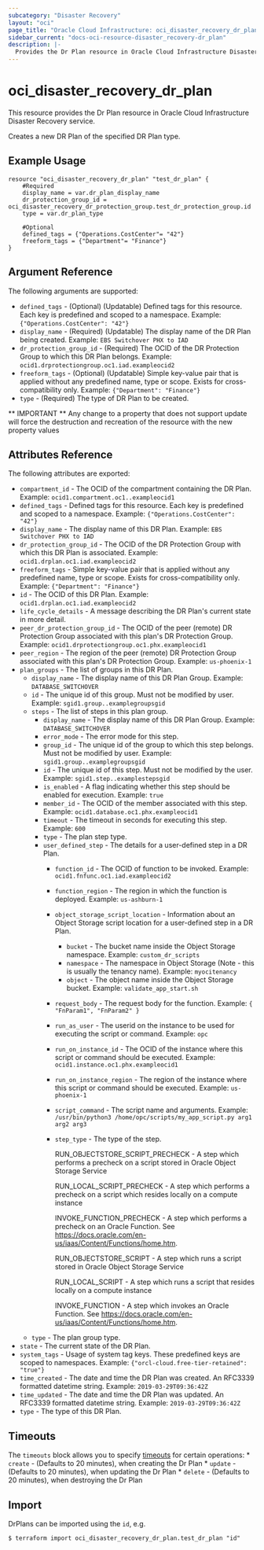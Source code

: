 ```yaml
---
subcategory: "Disaster Recovery"
layout: "oci"
page_title: "Oracle Cloud Infrastructure: oci_disaster_recovery_dr_plan"
sidebar_current: "docs-oci-resource-disaster_recovery-dr_plan"
description: |-
  Provides the Dr Plan resource in Oracle Cloud Infrastructure Disaster Recovery service
---
```


# oci_disaster_recovery_dr_plan
This resource provides the Dr Plan resource in Oracle Cloud Infrastructure Disaster Recovery service.

Creates a new DR Plan of the specified DR Plan type.

## Example Usage

```hcl
resource "oci_disaster_recovery_dr_plan" "test_dr_plan" {
	#Required
	display_name = var.dr_plan_display_name
	dr_protection_group_id = oci_disaster_recovery_dr_protection_group.test_dr_protection_group.id
	type = var.dr_plan_type

	#Optional
	defined_tags = {"Operations.CostCenter"= "42"}
	freeform_tags = {"Department"= "Finance"}
}
```

## Argument Reference

The following arguments are supported:

* `defined_tags` - (Optional) (Updatable) Defined tags for this resource. Each key is predefined and scoped to a namespace. Example: `{"Operations.CostCenter": "42"}` 
* `display_name` - (Required) (Updatable) The display name of the DR Plan being created.  Example: `EBS Switchover PHX to IAD` 
* `dr_protection_group_id` - (Required) The OCID of the DR Protection Group to which this DR Plan belongs.  Example: `ocid1.drprotectiongroup.oc1.iad.exampleocid2` 
* `freeform_tags` - (Optional) (Updatable) Simple key-value pair that is applied without any predefined name, type or scope. Exists for cross-compatibility only. Example: `{"Department": "Finance"}` 
* `type` - (Required) The type of DR Plan to be created. 


** IMPORTANT **
Any change to a property that does not support update will force the destruction and recreation of the resource with the new property values

## Attributes Reference

The following attributes are exported:

* `compartment_id` - The OCID of the compartment containing the DR Plan.  Example: `ocid1.compartment.oc1..exampleocid1` 
* `defined_tags` - Defined tags for this resource. Each key is predefined and scoped to a namespace. Example: `{"Operations.CostCenter": "42"}` 
* `display_name` - The display name of this DR Plan.  Example: `EBS Switchover PHX to IAD` 
* `dr_protection_group_id` - The OCID of the DR Protection Group with which this DR Plan is associated.  Example: `ocid1.drplan.oc1.iad.exampleocid2` 
* `freeform_tags` - Simple key-value pair that is applied without any predefined name, type or scope. Exists for cross-compatibility only. Example: `{"Department": "Finance"}` 
* `id` - The OCID of this DR Plan.  Example: `ocid1.drplan.oc1.iad.exampleocid2` 
* `life_cycle_details` - A message describing the DR Plan's current state in more detail. 
* `peer_dr_protection_group_id` - The OCID of the peer (remote) DR Protection Group associated with this plan's DR Protection Group.  Example: `ocid1.drprotectiongroup.oc1.phx.exampleocid1` 
* `peer_region` - The region of the peer (remote) DR Protection Group associated with this plan's DR Protection Group.  Example: `us-phoenix-1` 
* `plan_groups` - The list of groups in this DR Plan. 
	* `display_name` - The display name of this DR Plan Group.  Example: `DATABASE_SWITCHOVER` 
	* `id` - The unique id of this group. Must not be modified by user.  Example: `sgid1.group..examplegroupsgid` 
	* `steps` - The list of steps in this plan group. 
		* `display_name` - The display name of this DR Plan Group.  Example: `DATABASE_SWITCHOVER` 
		* `error_mode` - The error mode for this step. 
		* `group_id` - The unique id of the group to which this step belongs. Must not be modified by user.  Example: `sgid1.group..examplegroupsgid` 
		* `id` - The unique id of this step. Must not be modified by the user.  Example: `sgid1.step..examplestepsgid` 
		* `is_enabled` - A flag indicating whether this step should be enabled for execution.  Example: `true` 
		* `member_id` - The OCID of the member associated with this step.  Example: `ocid1.database.oc1.phx.exampleocid1` 
		* `timeout` - The timeout in seconds for executing this step.  Example: `600` 
		* `type` - The plan step type. 
		* `user_defined_step` - The details for a user-defined step in a DR Plan.
			* `function_id` - The OCID of function to be invoked.  Example: `ocid1.fnfunc.oc1.iad.exampleocid2` 
			* `function_region` - The region in which the function is deployed.  Example: `us-ashburn-1` 
			* `object_storage_script_location` - Information about an Object Storage script location for a user-defined step in a DR Plan.
				* `bucket` - The bucket name inside the Object Storage namespace.  Example: `custom_dr_scripts` 
				* `namespace` - The namespace in Object Storage (Note - this is usually the tenancy name).  Example: `myocitenancy` 
				* `object` - The object name inside the Object Storage bucket.  Example: `validate_app_start.sh` 
			* `request_body` - The request body for the function.  Example: `{ "FnParam1", "FnParam2" }` 
			* `run_as_user` - The userid on the instance to be used for executing the script or command.  Example: `opc` 
			* `run_on_instance_id` - The OCID of the instance where this script or command should be executed.  Example: `ocid1.instance.oc1.phx.exampleocid1` 
			* `run_on_instance_region` - The region of the instance where this script or command should be executed.  Example: `us-phoenix-1` 
			* `script_command` - The script name and arguments.  Example: `/usr/bin/python3 /home/opc/scripts/my_app_script.py arg1 arg2 arg3` 
			* `step_type` - The type of the step.

				RUN_OBJECTSTORE_SCRIPT_PRECHECK - A step which performs a precheck on a script stored in Oracle Object Storage Service

				RUN_LOCAL_SCRIPT_PRECHECK - A step which performs a precheck on a script which resides locally on a compute instance

				INVOKE_FUNCTION_PRECHECK - A step which performs a precheck on an Oracle Function. See https://docs.oracle.com/en-us/iaas/Content/Functions/home.htm.

				RUN_OBJECTSTORE_SCRIPT - A step which runs a script stored in Oracle Object Storage Service

				RUN_LOCAL_SCRIPT - A step which runs a script that resides locally on a compute instance

				INVOKE_FUNCTION - A step which invokes an Oracle Function. See https://docs.oracle.com/en-us/iaas/Content/Functions/home.htm. 
	* `type` - The plan group type. 
* `state` - The current state of the DR Plan. 
* `system_tags` - Usage of system tag keys. These predefined keys are scoped to namespaces. Example: `{"orcl-cloud.free-tier-retained": "true"}` 
* `time_created` - The date and time the DR Plan was created. An RFC3339 formatted datetime string.  Example: `2019-03-29T09:36:42Z` 
* `time_updated` - The date and time the DR Plan was updated. An RFC3339 formatted datetime string.  Example: `2019-03-29T09:36:42Z` 
* `type` - The type of this DR Plan. 

## Timeouts

The `timeouts` block allows you to specify [timeouts](https://registry.terraform.io/providers/oracle/oci/latest/docs/guides/changing_timeouts) for certain operations:
	* `create` - (Defaults to 20 minutes), when creating the Dr Plan
	* `update` - (Defaults to 20 minutes), when updating the Dr Plan
	* `delete` - (Defaults to 20 minutes), when destroying the Dr Plan


## Import

DrPlans can be imported using the `id`, e.g.

```
$ terraform import oci_disaster_recovery_dr_plan.test_dr_plan "id"
```

